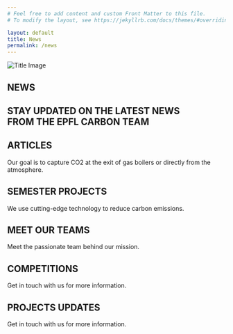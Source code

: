 ```yaml
---
# Feel free to add content and custom Front Matter to this file.
# To modify the layout, see https://jekyllrb.com/docs/themes/#overriding-theme-defaults

layout: default
title: News
permalink: /news
---
```

<section id="title-section">
    <div class="title-content">
        <img src="{{ '/assets/images/logo.png' | relative_url }}" alt="Title Image" class="title-image">
        <h1 class="title-text">NEWS</h1>
        <h2 class="subtitle-text">STAY UPDATED ON THE <strong>LATEST NEWS</strong> <br>FROM THE EPFL <strong>CARBON TEAM</strong> </h2>
    </div>
</section>

<section id="ARTICLES">
    <h1>ARTICLES</h1>
    <p>Our goal is to capture CO2 at the exit of gas boilers or directly from the atmosphere.</p>
</section>

<section id="SEMESTER PROJECTS">
    <h1>SEMESTER PROJECTS</h1>
    <p>We use cutting-edge technology to reduce carbon emissions.</p>
</section>

<section id="MEET OUR TEAMS">
    <h1>MEET OUR TEAMS</h1>
    <p>Meet the passionate team behind our mission.</p>
</section>

<section id="COMPETITIONS">
    <h1>COMPETITIONS</h1>
    <p>Get in touch with us for more information.</p>
</section>

<section id="PROJECTS UPDATES">
    <h1>PROJECTS UPDATES</h1>
    <p>Get in touch with us for more information.</p>
</section>